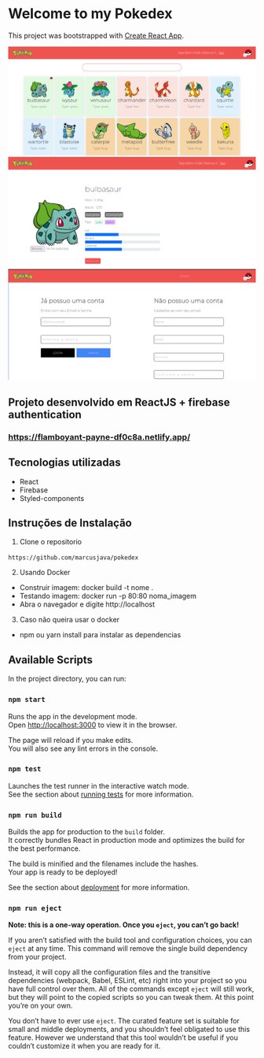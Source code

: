 # Welcome to my Pokedex

This project was bootstrapped with [Create React App](https://github.com/facebook/create-react-app).

![poedex1](src/assets/pokemon1.png)
![poedex2](src/assets/pokemon2.png)
![poedex3](src/assets/pokemon3.png)

## Projeto desenvolvido em ReactJS + firebase authentication

### https://flamboyant-payne-df0c8a.netlify.app/

## Tecnologias utilizadas

- React
- Firebase
- Styled-components

## Instruções de Instalação

1. Clone o repositorio

`https://github.com/marcusjava/pokedex`

2. Usando Docker

- Construir imagem: docker build -t nome .
- Testando imagem: docker run -p 80:80 noma_imagem
- Abra o navegador e digite http://localhost

3. Caso não queira usar o docker

- npm ou yarn install para instalar as dependencias

## Available Scripts

In the project directory, you can run:

### `npm start`

Runs the app in the development mode.\
Open [http://localhost:3000](http://localhost:3000) to view it in the browser.

The page will reload if you make edits.\
You will also see any lint errors in the console.

### `npm test`

Launches the test runner in the interactive watch mode.\
See the section about [running tests](https://facebook.github.io/create-react-app/docs/running-tests) for more information.

### `npm run build`

Builds the app for production to the `build` folder.\
It correctly bundles React in production mode and optimizes the build for the best performance.

The build is minified and the filenames include the hashes.\
Your app is ready to be deployed!

See the section about [deployment](https://facebook.github.io/create-react-app/docs/deployment) for more information.

### `npm run eject`

**Note: this is a one-way operation. Once you `eject`, you can’t go back!**

If you aren’t satisfied with the build tool and configuration choices, you can `eject` at any time. This command will remove the single build dependency from your project.

Instead, it will copy all the configuration files and the transitive dependencies (webpack, Babel, ESLint, etc) right into your project so you have full control over them. All of the commands except `eject` will still work, but they will point to the copied scripts so you can tweak them. At this point you’re on your own.

You don’t have to ever use `eject`. The curated feature set is suitable for small and middle deployments, and you shouldn’t feel obligated to use this feature. However we understand that this tool wouldn’t be useful if you couldn’t customize it when you are ready for it.
